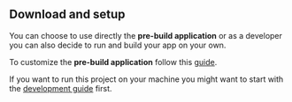## Download and setup

You can choose to use directly the **pre-build application** or as a developer you can also decide to run and build your app on your own.

To customize the **pre-build application** follow this [guide](customization/your_app.md).

If you want to run this project on your machine you might want to start with the [development guide](development/index.md) first.
